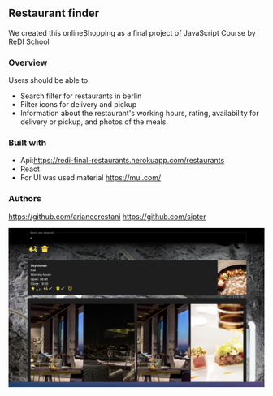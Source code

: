 ## Restaurant finder

We created this onlineShopping as a final project of JavaScript Course by [ReDI School](https://www.redi-school.org/)

### Overview

Users should be able to:

- Search filter for restaurants in berlin 
- Filter icons for delivery and pickup
- Information about the restaurant's working hours, rating, availability for delivery or pickup, and photos of the meals.

### Built with
- Api:https://redi-final-restaurants.herokuapp.com/restaurants
- React
- For UI was used material https://mui.com/

### Authors

https://github.com/arianecrestani
https://github.com/sipter


![](./preview.png)

